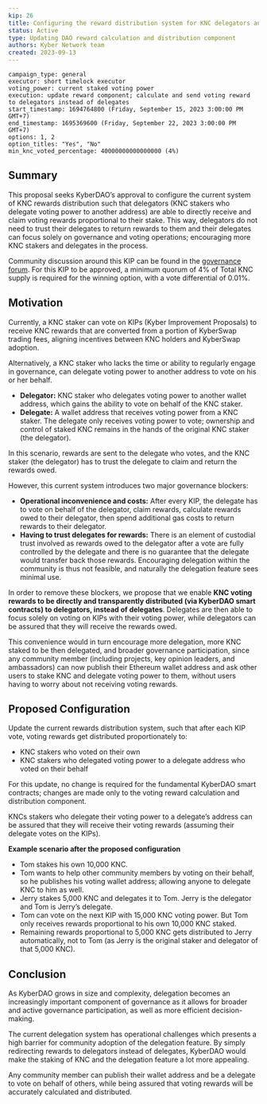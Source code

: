 ```yaml
---
kip: 26
title: Configuring the reward distribution system for KNC delegators and delegates
status: Active
type: Updating DAO reward calculation and distribution component
authors: Kyber Network team
created: 2023-09-13
---
```


```
campaign_type: general
executor: short timelock executor
voting_power: current staked voting power
execution: update reward component; calculate and send voting reward to delegators instead of delegates
start_timestamp: 1694764800 (Friday, September 15, 2023 3:00:00 PM GMT+7)
end_timestamp: 1695369600 (Friday, September 22, 2023 3:00:00 PM GMT+7)
options: 1, 2
option_titles: "Yes", "No"
min_knc_voted_percentage: 40000000000000000 (4%)

```
## Summary

This proposal seeks KyberDAO’s approval to configure the current system of KNC rewards distribution such that delegators (KNC stakers who delegate voting power to another address) are able to directly receive and claim voting rewards proportional to their stake. This way, delegators do not need to trust their delegates to return rewards to them and their delegates can focus solely on governance and voting operations; encouraging more KNC stakers and delegates in the process.

Community discussion around this KIP can be found in the [governance forum](https://gov.kyber.org/t/kip-configuring-the-rewards-distribution-system-for-knc-delegators-and-delegates-discuss/2011). For this KIP to be approved, a minimum quorum of 4% of Total KNC supply is required for the winning option, with a vote differential of 0.01%.

## Motivation

Currently, a KNC staker can vote on KIPs (Kyber Improvement Proposals) to receive KNC rewards that are converted from a portion of KyberSwap trading fees, aligning incentives between KNC holders and KyberSwap adoption.

Alternatively, a KNC staker who lacks the time or ability to regularly engage in governance, can delegate voting power to another address to vote on his or her behalf.

- **Delegator:** KNC staker who delegates voting power to another wallet address, which gains the ability to vote on behalf of the KNC staker.
- **Delegate:** A wallet address that receives voting power from a KNC staker. The delegate only receives voting power to vote; ownership and control of staked KNC remains in the hands of the original KNC staker (the delegator).

In this scenario, rewards are sent to the delegate who votes, and the KNC staker (the delegator) has to trust the delegate to claim and return the rewards owed.

However, this current system introduces two major governance blockers:

- **Operational inconvenience and costs:** After every KIP, the delegate has to vote on behalf of the delegator, claim rewards, calculate rewards owed to their delegator, then spend additional gas costs to return rewards to their delegator.
- **Having to trust delegates for rewards:** There is an element of custodial trust involved as rewards owed to the delegator after a vote are fully controlled by the delegate and there is no guarantee that the delegate would transfer back those rewards. Encouraging delegation within the community is thus not feasible, and naturally the delegation feature sees minimal use.

In order to remove these blockers, we propose that we enable **KNC voting rewards to be directly and transparently distributed (via KyberDAO smart contracts) to delegators, instead of delegates**. Delegates are then able to focus solely on voting on KIPs with their voting power, while delegators can be assured that they will receive the rewards owed.

This convenience would in turn encourage more delegation, more KNC staked to be then delegated, and broader governance participation, since any community member (including projects, key opinion leaders, and ambassadors) can now publish their Ethereum wallet address and ask other users to stake KNC and delegate voting power to them, without users having to worry about not receiving voting rewards.

## Proposed Configuration

Update the current rewards distribution system, such that after each KIP vote, voting rewards get distributed proportionately to:

- KNC stakers who voted on their own
- KNC stakers who delegated voting power to a delegate address who voted on their behalf

For this update, no change is required for the fundamental KyberDAO smart contracts; changes are made only to the voting reward calculation and distribution component.

KNCs stakers who delegate their voting power to a delegate’s address can be assured that they will receive their voting rewards (assuming their delegate votes on the KIPs). 

**Example scenario after the proposed configuration**

- Tom stakes his own 10,000 KNC.
- Tom wants to help other community members by voting on their behalf, so he publishes his voting wallet address; allowing anyone to delegate KNC to him as well.
- Jerry stakes 5,000 KNC and delegates it to Tom. Jerry is the delegator and Tom is Jerry’s delegate.
- Tom can vote on the next KIP with 15,000 KNC voting power. But Tom only receives rewards proportional to his own 10,000 KNC staked.
- Remaining rewards proportional to 5,000 KNC gets distributed to Jerry automatically, not to Tom (as Jerry is the original staker and delegator of that 5,000 KNC).

## Conclusion

As KyberDAO grows in size and complexity, delegation becomes an increasingly important component of governance as it allows for broader and active governance participation, as well as more efficient decision-making.

The current delegation system has operational challenges which presents a high barrier for community adoption of the delegation feature. By simply redirecting rewards to delegators instead of delegates, KyberDAO would make the staking of KNC and the delegation feature a lot more appealing. 

Any community member can publish their wallet address and be a delegate to vote on behalf of others, while being assured that voting rewards will be accurately calculated and distributed.